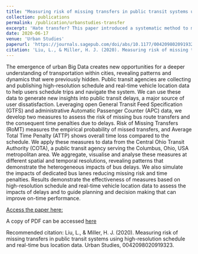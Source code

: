 ```yaml
---
title: "Measuring risk of missing transfers in public transit systems using high-resolution schedule and real-time bus location data"
collection: publications
permalink: /publication/urbanstudies-transfer
excerpt: 'Hate transfer? This paper introduced a systematic method to measure the risk of missing transfers with GTFS real-time data; in other words, how bad you should hate transfers.'
date: 2020-06-17
venue: 'Urban Studies'
paperurl: 'https://journals.sagepub.com/doi/abs/10.1177/0042098020919323'
citation: 'Liu, L., & Miller, H. J. (2020). Measuring risk of missing transfers in public transit systems using high-resolution schedule and real-time bus location data. Urban Studies, 0042098020919323.'
---
```


The emergence of urban Big Data creates new opportunities for a deeper understanding of transportation within cities, revealing patterns and dynamics that were previously hidden. Public transit agencies are collecting and publishing high-resolution schedule and real-time vehicle location data to help users schedule trips and navigate the system. We can use these data to generate new insights into public transit delays, a major source of user dissatisfaction. Leveraging open General Transit Feed Specification (GTFS) and administrative Automatic Passenger Counter (APC) data, we develop two measures to assess the risk of missing bus route transfers and the consequent time penalties due to delays. Risk of Missing Transfers (RoMT) measures the empirical probability of missed transfers, and Average Total Time Penalty (ATTP) shows overall time loss compared to the schedule. We apply these measures to data from the Central Ohio Transit Authority (COTA), a public transit agency serving the Columbus, Ohio, USA metropolitan area. We aggregate, visualise and analyse these measures at different spatial and temporal resolutions, revealing patterns that demonstrate the heterogeneous impacts of bus delays. We also simulate the impacts of dedicated bus lanes reducing missing risk and time penalties. Results demonstrate the effectiveness of measures based on high-resolution schedule and real-time vehicle location data to assess the impacts of delays and to guide planning and decision making that can improve on-time performance.

[Access the paper here: ](https://journals.sagepub.com/doi/abs/10.1177/0042098020919323)

A copy of PDF can be accessed [here](/files/pdfs/Transfer_Risk.pdf)

Recommended citation: Liu, L., & Miller, H. J. (2020). Measuring risk of missing transfers in public transit systems using high-resolution schedule and real-time bus location data. Urban Studies, 0042098020919323.